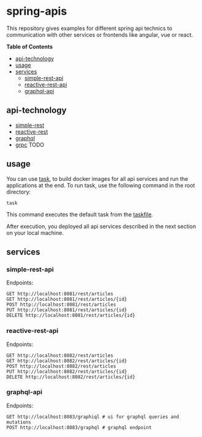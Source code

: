 # spring-apis

This repository gives examples for different spring api technics to communication with other services or frontends like angular, vue or react.

**Table of Contents**

- [api-technology](#api-technology)
- [usage](#usage)
- [services](#services)
    - [simple-rest-api](#simple-rest-api)
    - [reactive-rest-api](#reactive-rest-api)
    - [graphql-api](#graphql-api)

## api-technology

- [simple-rest](simple-rest)
- [reactive-rest](reactive-rest)
- [graphql](graphql)
- [grpc](grpc) TODO

## usage

You can use [task](https://taskfile.dev/#/), to build docker images for all api services and run the applications at the end. To run task, use the following command in the root directory:

```shell
task
```

This command executes the default task from the [taskfile](Taskfile.yml).

After execution, you deployed all api services described in the next section on your local machine.

## services

### simple-rest-api

Endpoints:
```shell
GET http://localhost:8081/rest/articles
GET http://localhost:8081/rest/articles/{id}
POST http://localhost:8081/rest/articles
PUT http://localhost:8081/rest/articles/{id}
DELETE http://localhost:8081/rest/articles/{id}
```

### reactive-rest-api

Endpoints:
```shell
GET http://localhost:8082/rest/articles
GET http://localhost:8082/rest/articles/{id}
POST http://localhost:8082/rest/articles
PUT http://localhost:8082/rest/articles/{id}
DELETE http://localhost:8082/rest/articles/{id}
```

### graphql-api

Endpoints:
```shell
GET http://localhost:8083/graphiql # ui for graphql queries and mutations
POST http://localhost:8083/graphql # graphql endpoint
```